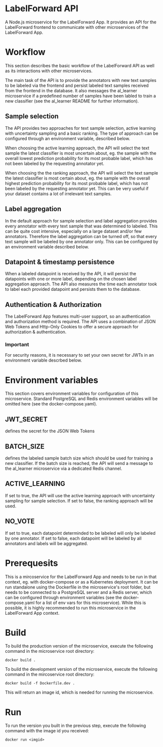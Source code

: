 # LabelForward API

A Node.js microservice for the LabelForward App. It provides an API for the LabelForward frontend to communicate with other microservices of the LabelForward App.

# Workflow

This section describes the basic workflow of the LabelForward API as well as its interactions with other microservices. 

The main task of the API is to provide the annotators with new text samples to be labeled via the frontend and persist labeled text samples received from the frontend in the database. It also messages the al_learner microservice if a predefined number of samples have been labled to train a new classifier (see the al_learner README for further information).

## Sample selection

The API provides two approaches for text sample selection, active learning with uncertainty sampling and a basic ranking. The type of approach can be configured through an environment variable, described below.

When choosing the active learning approach, the API will select the text sample the latest classifier is most uncertain about, eg. the sample with the overall lowest prediction probability for its most probable label, which has not been labeled by the requesting annotator yet. 

When choosing the the ranking approach, the API will select the text sample the latest classifier is most certain about, eg. the sample with the overall highest prediction probability for its most probable label, which has not been labeled by the requesting annotator yet. This can be very useful if your dataset contains a lot of irrelevant text samples.

## Label aggregation

In the default approach for sample selection and label aggregation provides every annotator with every text sample that was determined to labeled. This can be quite cost intensive, especially on a large dataset and/or few annotators. Therefore the label aggregation can be turned off, so that every text sample will be labeled by one annotator only. This can be configured by an environment variable described below.

## Datapoint & timestamp persistence

When a labeled datapoint is received by the API, it will persist the datapoints with one or more label, depending on the chosen label aggregation approach. The API also measures the time each annotator took to label each provided datapoint and persists them to the database.  

## Authentication & Authorization

The LabelForward App features multi-user support, so an authentication and authorization method is required. The API uses a combination of JSON Web Tokens and Http-Only Cookies to offer a secure approach for authorization & authentication.

### Important

For security reasons, it is necessary to set your own secret for JWTs in an environment variable descrbed below.

# Environment variables

This section covers environment variables for configuration of this microservice. Standard PostgreSQL and Redis environment variables will be omitted here (see the docker-compose.yaml).

## JWT_SECRET

defines the secret for the JSON Web Tokens

## BATCH_SIZE

defines the labeled sample batch size which should be used for training a new classifier. If the batch size is reached, the API will send a message to the al_learner microservice via a dedicated Redis channel.

## ACTIVE_LEARNING

If set to true, the API will use the active learning approach with uncertainty sampling for sample selection. If set to false, the ranking approach will be used.

## NO_VOTE

If set to true, each datapoint determinded to be labeled will only be labeled by one annotator. If set to false, each datapoint will be labeled by all annotators and labels will be aggregated.

# Prerequesits

This is a mircoservice for the LabelForward App and needs to be run in that context, eg. with docker-compose or as a Kubernetes deployment. It can be run standalone using the Dockerfile in the microservice's root folder, 
but needs to be connected to a PostgreSQL server and a Redis server, which can be configured through environment variables (see the docker-compose.yaml for a list of env vars for this microservice). While this is possible,
it is highly recommended to run this microservice in the LabelForward App context.

# Build

To build the production version of the microservice, execute the following command in the microservice root directory:
```shell
docker build .
```

To build the development version of the microservice, execute the following command in the mircoservice root directory:
```shell
docker build -f Dockerfile.dev .
```
This will return an image id, which is needed for running the microservice.

# Run

To run the version you built in the previous step, execute the following command with the image id you received:
```shell
docker run <imgid>
```